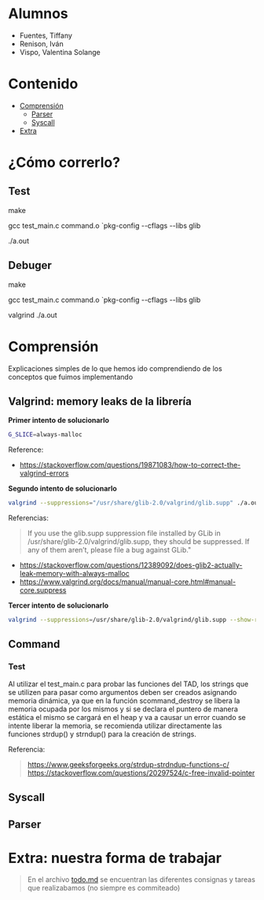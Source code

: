 # Alumnos
- Fuentes, Tiffany
- Renison, Iván
- Vispo, Valentina Solange

# Contenido
- [Comprensión](#Comprensión)
    - [Parser](#Parser)
    - [Syscall](#Syscall)
- [Extra](#Extra:-nuestra-forma-de-trabajar)

# ¿Cómo correrlo?

## Test
make

gcc test_main.c command.o `pkg-config --cflags --libs glib

./a.out

## Debuger
make

gcc test_main.c command.o `pkg-config --cflags --libs glib

valgrind ./a.out


# Comprensión
Explicaciones simples de lo que hemos ido comprendiendo de los conceptos que fuimos implementando

## Valgrind: memory leaks de la librería
**Primer intento de solucionarlo**
```bash
G_SLICE=always-malloc
```

Reference:
- https://stackoverflow.com/questions/19871083/how-to-correct-the-valgrind-errors

**Segundo intento de solucionarlo**
```bash
valgrind --suppressions="/usr/share/glib-2.0/valgrind/glib.supp" ./a.out
```

Referencias:
> If you use the glib.supp suppression file installed by GLib in /usr/share/glib-2.0/valgrind/glib.supp, they should be suppressed. If any of them aren’t, please file a bug against GLib."
- https://stackoverflow.com/questions/12389092/does-glib2-actually-leak-memory-with-always-malloc
- https://www.valgrind.org/docs/manual/manual-core.html#manual-core.suppress

**Tercer intento de solucionarlo**

```bash
valgrind --suppressions=/usr/share/glib-2.0/valgrind/glib.supp --show-reachable=no ./a.out
```

## Command
### Test
Al utilizar el test_main.c para probar las funciones del TAD, los strings que se utilizen para
pasar como argumentos deben ser creados asignando memoria dinámica, ya que en la función scommand_destroy se libera la memoria ocupada por los mismos y si se declara el puntero de manera estática el mismo se cargará en el heap y va a causar un error cuando se intente liberar la memoria, se recomienda utilizar directamente las funciones strdup() y strndup() para la creación de strings.

Referencia: 
> https://www.geeksforgeeks.org/strdup-strdndup-functions-c/
> https://stackoverflow.com/questions/20297524/c-free-invalid-pointer

## Syscall

## Parser


# Extra: nuestra forma de trabajar
> En el archivo [todo.md](todo.md) se encuentran las diferentes consignas y tareas que realizabamos (no siempre es commiteado)